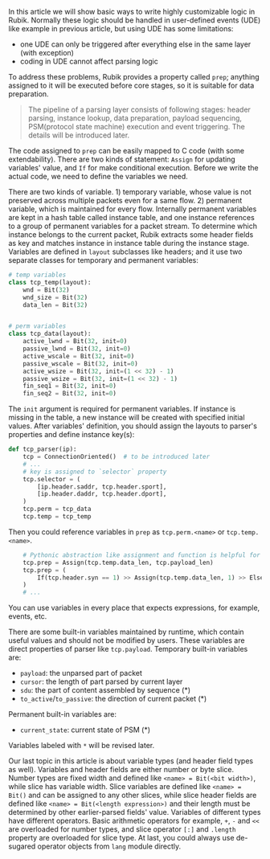 In this article we will show basic ways to write highly customizable logic in Rubik. Normally these logic should be handled in user-defined events (UDE) like example in previous article, but using UDE has some limitations:
* one UDE can only be triggered after everything else in the same layer (with exception)
* coding in UDE cannot affect parsing logic

To address these problems, Rubik provides a property called `prep`; anything assigned to it will be executed before core stages, so it is suitable for data preparation.

> The pipeline of a parsing layer consists of following stages: header parsing, instance lookup, data preparation, payload sequencing, PSM(protocol state machine) execution and event triggering. The details will be introduced later.

The code assigned to `prep` can be easily mapped to C code (with some extendability). There are two kinds of statement: `Assign` for updating variables' value, and `If` for make conditional execution. Before we write the actual code, we need to define the variables we need.

There are two kinds of variable. 1) temporary variable, whose value is not preserved across multiple packets even for a same flow. 2) permanent variable, which is maintained for every flow. Internally permanent variables are kept in a hash table called instance table, and one instance references to a group of permanent variables for a packet stream. To determine which instance belongs to the current packet, Rubik extracts some header fields as key and matches instance in instance table during the instance stage. Variables are defined in `layout` subclasses like headers; and it use two separate classes for temporary and permanent variables:

```python
# temp variables
class tcp_temp(layout):
    wnd = Bit(32)
    wnd_size = Bit(32)
    data_len = Bit(32)


# perm variables
class tcp_data(layout):
    active_lwnd = Bit(32, init=0)
    passive_lwnd = Bit(32, init=0)
    active_wscale = Bit(32, init=0)
    passive_wscale = Bit(32, init=0)
    active_wsize = Bit(32, init=(1 << 32) - 1)
    passive_wsize = Bit(32, init=(1 << 32) - 1)
    fin_seq1 = Bit(32, init=0)
    fin_seq2 = Bit(32, init=0)
```

The `init` argument is required for permanent variables. If instance is missing in the table, a new instance will be created with specified initial values. After variables' definition, you should assign the layouts to parser's properties and define instance key(s):

```python
def tcp_parser(ip):
    tcp = ConnectionOriented()  # to be introduced later
    # ...
    # key is assigned to `selector` property
    tcp.selector = (
        [ip.header.saddr, tcp.header.sport],
        [ip.header.daddr, tcp.header.dport],
    )
    tcp.perm = tcp_data
    tcp.temp = tcp_temp
```

Then you could reference variables in `prep` as `tcp.perm.<name>` or `tcp.temp.<name>`.

```python
    # Pythonic abstraction like assignment and function is helpful for complex statement
    tcp.prep = Assign(tcp.temp.data_len, tcp.payload_len)
    tcp.prep = (
        If(tcp.header.syn == 1) >> Assign(tcp.temp.data_len, 1) >> Else() >> tcp.prep
    )
    # ...
```

You can use variables in every place that expects expressions, for example, events, etc.

There are some built-in variables maintained by runtime, which contain useful values and should not be modified by users. These variables are direct properties of parser like `tcp.payload`. Temporary built-in variables are:
* `payload`: the unparsed part of packet
* `cursor`: the length of part parsed by current layer
* `sdu`: the part of content assembled by sequence (*)
* `to_active`/`to_passive`: the direction of current packet (*)

Permanent built-in variables are:
* `current_state`: current state of PSM (*)

Variables labeled with `*` will be revised later.

Our last topic in this article is about variable types (and header field types as well). Variables and header fields are either number or byte slice. Number types are fixed width and defined like `<name> = Bit(<bit width>)`, while slice has variable width. Slice variables are defined like `<name> = Bit()` and can be assigned to any other slices, while slice header fields are defined like `<name> = Bit(<length expression>)` and their length must be determined by other earlier-parsed fields' value. Variables of different types have different operators. Basic arithmetic operators for example, `+`, `-` and `<<` are overloaded for number types, and slice operator `[:]` and `.length` property are overloaded for slice type. At last, you could always use de-sugared operator objects from `lang` module directly.